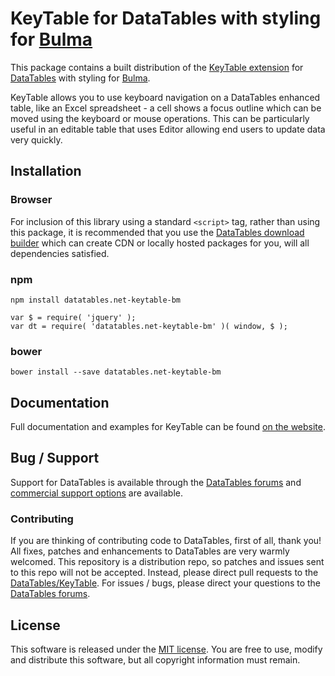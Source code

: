 # KeyTable for DataTables with styling for [Bulma](https://bulma.io/)

This package contains a built distribution of the [KeyTable extension](https://datatables.net/extensions/KeyTable) for [DataTables](https://datatables.net/) with styling for [Bulma](https://bulma.io/).

KeyTable allows you to use keyboard navigation on a DataTables enhanced table, like an Excel spreadsheet - a cell shows a focus outline which can be moved using the keyboard or mouse operations. This can be particularly useful in an editable table that uses Editor allowing end users to update data very quickly.


## Installation

### Browser

For inclusion of this library using a standard `<script>` tag, rather than using this package, it is recommended that you use the [DataTables download builder](//datatables.net/download) which can create CDN or locally hosted packages for you, will all dependencies satisfied.

### npm

```
npm install datatables.net-keytable-bm
```

```
var $ = require( 'jquery' );
var dt = require( 'datatables.net-keytable-bm' )( window, $ );
```

### bower

```
bower install --save datatables.net-keytable-bm
```



## Documentation

Full documentation and examples for KeyTable can be found [on the website](https://datatables.net/extensions/keytable).


## Bug / Support

Support for DataTables is available through the [DataTables forums](//datatables.net/forums) and [commercial support options](//datatables.net/support) are available.


### Contributing

If you are thinking of contributing code to DataTables, first of all, thank you! All fixes, patches and enhancements to DataTables are very warmly welcomed. This repository is a distribution repo, so patches and issues sent to this repo will not be accepted. Instead, please direct pull requests to the [DataTables/KeyTable](http://github.com/DataTables/KeyTable). For issues / bugs, please direct your questions to the [DataTables forums](//datatables.net/forums).


## License

This software is released under the [MIT license](//datatables.net/license). You are free to use, modify and distribute this software, but all copyright information must remain.

